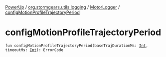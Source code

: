 [PowerUp](../../index.md) / [org.stormgears.utils.logging](../index.md) / [MotorLogger](index.md) / [configMotionProfileTrajectoryPeriod](./config-motion-profile-trajectory-period.md)

# configMotionProfileTrajectoryPeriod

`fun configMotionProfileTrajectoryPeriod(baseTrajDurationMs: `[`Int`](https://kotlinlang.org/api/latest/jvm/stdlib/kotlin/-int/index.html)`, timeoutMs: `[`Int`](https://kotlinlang.org/api/latest/jvm/stdlib/kotlin/-int/index.html)`): ErrorCode`